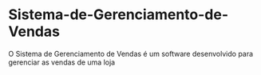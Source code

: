 # Sistema-de-Gerenciamento-de-Vendas
O Sistema de Gerenciamento de Vendas é um software desenvolvido para gerenciar as vendas de uma loja
